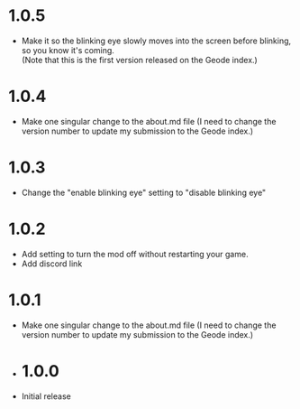 # 1.0.5
- Make it so the blinking eye slowly moves into the screen before blinking, so you know it's coming.  
(Note that this is the first version released on the Geode index.)

# 1.0.4
- Make one singular change to the about.md file (I need to change the version number to update my submission to the Geode index.)

# 1.0.3
- Change the "enable blinking eye" setting to "disable blinking eye"

# 1.0.2
- Add setting to turn the mod off without restarting your game.
- Add discord link

# 1.0.1
- Make one singular change to the about.md file (I need to change the version number to update my submission to the Geode index.)

- # 1.0.0
- Initial release